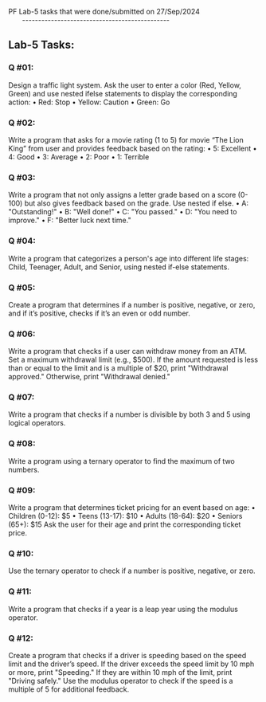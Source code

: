 PF Lab-5 tasks that were done/submitted on 27/Sep/2024 \
&nbsp;&nbsp;&nbsp;&nbsp;&nbsp;&nbsp; ----------------------------------------------
## Lab-5 Tasks:

### Q #01:
Design a traffic light system. Ask the user to enter a color (Red, Yellow, Green) and use nested ifelse statements to display the corresponding action:
• Red: Stop
• Yellow: Caution
• Green: Go

### Q #02:
Write a program that asks for a movie rating (1 to 5) for movie “The Lion King” from user and
provides feedback based on the rating:
• 5: Excellent
• 4: Good
• 3: Average
• 2: Poor
• 1: Terrible

### Q #03:
Write a program that not only assigns a letter grade based on a score (0-100) but also gives
feedback based on the grade. Use nested if else.
• A: "Outstanding!"
• B: "Well done!"
• C: "You passed."
• D: "You need to improve."
• F: "Better luck next time."

### Q #04:
Write a program that categorizes a person's age into different life stages: Child, Teenager, Adult,
and Senior, using nested if-else statements.

### Q #05:
Create a program that determines if a number is positive, negative, or zero, and if it’s positive,
checks if it’s an even or odd number.

### Q #06:
Write a program that checks if a user can withdraw money from an ATM. Set a maximum
withdrawal limit (e.g., $500). If the amount requested is less than or equal to the limit and is a
multiple of $20, print "Withdrawal approved." Otherwise, print "Withdrawal denied."

### Q #07:
Write a program that checks if a number is divisible by both 3 and 5 using logical operators.

### Q #08:
Write a program using a ternary operator to find the maximum of two numbers.

### Q #09:
Write a program that determines ticket pricing for an event based on age:
• Children (0-12): $5
• Teens (13-17): $10
• Adults (18-64): $20
• Seniors (65+): $15
Ask the user for their age and print the corresponding ticket price.

### Q #10:
Use the ternary operator to check if a number is positive, negative, or zero.

### Q #11:
Write a program that checks if a year is a leap year using the modulus operator.

### Q #12:
Create a program that checks if a driver is speeding based on the speed limit and the driver’s
speed. If the driver exceeds the speed limit by 10 mph or more, print "Speeding." If they are
within 10 mph of the limit, print "Driving safely." Use the modulus operator to check if the
speed is a multiple of 5 for additional feedback.
